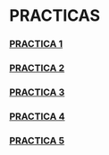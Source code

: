 # PRACTICAS
### [PRACTICA 1](pr0401/doc.md)
### [PRACTICA 2](pr0402/doc.md)
### [PRACTICA 3](pr0403/doc.md)
### [PRACTICA 4](pr0404/doc.md)
### [PRACTICA 5](pr0405/doc.md)